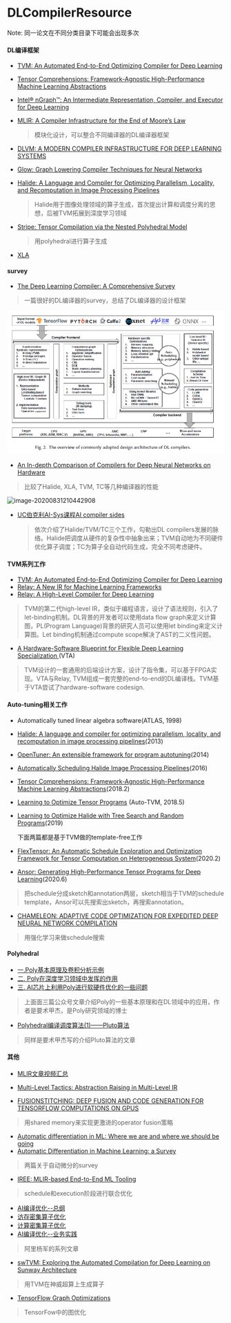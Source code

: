 # DLCompilerResource

Note: 同一论文在不同分类目录下可能会出现多次

#### DL编译框架 

- [TVM: An Automated End-to-End Optimizing Compiler for Deep Learning](./pdf/TVM.pdf)

- [Tensor Comprehensions: Framework-Agnostic High-Performance Machine Learning Abstractions](./pdf/TC.pdf)

- [Intel® nGraph™: An Intermediate Representation, Compiler, and Executor for Deep Learning](./pdf/nGraph.pdf)

- [MLIR: A Compiler Infrastructure for the End of Moore’s Law](./pdf/MLIR.pdf)

  > 模块化设计，可以整合不同编译器的DL编译器框架

- [DLVM: A MODERN COMPILER INFRASTRUCTURE FOR DEEP LEARNING SYSTEMS](./pdf/DLVM.pdf)

- [Glow: Graph Lowering Compiler Techniques for Neural Networks](./pdf/GLOW.pdf)

- [Halide: A Language and Compiler for Optimizing Parallelism, Locality, and Recomputation in Image Processing Pipelines](./pdf/halide-pldi13.pdf) 

  > Halide用于图像处理领域的算子生成，首次提出计算和调度分离的思想，后被TVM拓展到深度学习领域

- [Stripe: Tensor Compilation via the Nested Polyhedral Model](./pdf/Stripe.pdf)

  > 用polyhedral进行算子生成
  
- [XLA](https://www.tensorflow.org/xla)

#### survey

- [The Deep Learning Compiler: A Comprehensive Survey ](./pdf/CompilerSurvey.pdf)

> 一篇很好的DL编译器的survey，总结了DL编译器的设计框架

![image-20200831204337565](./img/image-20200831204337565.png)

- [An In-depth Comparison of Compilers for Deep Neural Networks on Hardware](./pdf/ComparisonCompiler.pdf)

> 比较了Halide, XLA, TVM, TC等几种编译器的性能

![image-20200831210442908](C:\Users\yiyuan\AppData\Roaming\Typora\typora-user-images\image-20200831210442908.png)

- [UC伯克利AI-Sys课程AI compiler sides](./pdf/dl-compilers.pdf)

  > 依次介绍了Halide/TVM/TC三个工作，勾勒出DL compilers发展的脉络。Halide把调度从硬件的复杂性中抽象出来；TVM自动地为不同硬件优化算子调度；TC为算子全自动代码生成，完全不同考虑硬件。

#### TVM系列工作

- [TVM: An Automated End-to-End Optimizing Compiler for Deep Learning](./pdf/TVM.pdf)
- [Relay: A New IR for Machine Learning Frameworks](./pdf/relay.pdf)
- [Relay: A High-Level Compiler for Deep Learning](./pdf/Relay-Compiler.pdf)

> TVM的第二代high-level IR，类似于编程语言，设计了语法规则，引入了let-binding机制。DL背景的开发者可以使用data flow graph来定义计算图，PL(Program Language)背景的研究人员可以使用let binding来定义计算图。Let binding机制通过compute scope解决了AST的二义性问题。



- [A Hardware-Software Blueprint for Flexible Deep Learning Specialization ](./pdf/VTA.pdf)(VTA)

> TVM设计的一套通用的后端设计方案，设计了指令集，可以基于FPGA实现。VTA与Relay, TVM组成一套完整的end-to-end的DL编译栈。TVM基于VTA尝试了hardware-software codesign.

#### Auto-tuning相关工作

- Automatically tuned linear algebra software(ATLAS, 1998)

- [Halide: A language and compiler for optimizing parallelism, locality, and recomputation in image processing pipelines](./pdf/halide-pldi13.pdf)(2013)

- [OpenTuner: An extensible framework for program autotuning](./pdf/ansel-pact14-opentuner.pdf)(2014)

- [Automatically Scheduling Halide Image Processing Pipelines](./pdf/mullapudi16_halidesched.pdf)(2016)

- [Tensor Comprehensions: Framework-Agnostic High-Performance Machine Learning Abstractions](./pdf/TC.pdf)(2018.2)

- [Learning to Optimize Tensor Programs](./pdf/LearnToOptimizeTensorPrograms.pdf) (Auto-TVM, 2018.5)

- [Learning to Optimize Halide with Tree Search and Random Programs](./pdf/halide_autoscheduler_2019.pdf)(2019)

  下面两篇都是基于TVM做的template-free工作

- [FlexTensor: An Automatic Schedule Exploration and Optimization Framework for Tensor Computation on Heterogeneous System](./pdf/ASPLOS_FlexTensor__ACM_SIGPLAN_Proceedings_Format.pdf)(2020.2)

- [Ansor: Generating High-Performance Tensor Programs for Deep Learning](./pdf/Ansor.pdf)(2020.6)

> 把schedule分成sketch和annotation两层，sketch相当于TVM的schedule template，Ansor可以先搜索出sketch，再搜索annotation。

- [CHAMELEON: ADAPTIVE CODE OPTIMIZATION FOR
  EXPEDITED DEEP NEURAL NETWORK COMPILATION](./pdf/chameleon.pdf)

> 用强化学习来做schedule搜索

#### Polyhedral

- [一.Poly基本原理及卷积分析示例](https://mp.weixin.qq.com/s/QEooKxP1sm5O90AUiqKQEQ)
- [二. Poly在深度学习领域中发挥的作用](https://mp.weixin.qq.com/s/NRtud1UImE5ArZ2zQWFRyg)
- [三. AI芯片上利用Poly进行软硬件优化的一些问题](https://mp.weixin.qq.com/s/bLBIrJb82IsnyoXSEr2xtw)

> 上面面三篇公众号文章介绍Poly的一些基本原理和在DL领域中的应用，作者是要术甲杰，是Poly研究领域的博士

- [Polyhedral编译调度算法(1)——Pluto算法](https://zhuanlan.zhihu.com/p/199683290?utm_source=wechat_session&utm_medium=social&utm_oi=848584440992141312)

> 同样是要术甲杰写的介绍Pluto算法的文章

#### 其他

- [MLIR文章视频汇总](https://zhuanlan.zhihu.com/p/141256429?utm_source=wechat_session&utm_medium=social&utm_oi=837261071604645888&wechatShare=1&s_r=0)

- [Multi-Level Tactics: Abstraction Raising in Multi-Level IR](./pdf/)
- [FUSIONSTITCHING: DEEP FUSION AND CODE GENERATION FOR TENSORFLOW COMPUTATIONS ON GPUS](./pdf/FusionStitching.pdf)

> 用shared memory来实现更激进的operator fusion策略

- [Automatic differentiation in ML: Where we are and where we should be going](./pdf/AutoDiffinML.pdf)
- [Automatic Differentiation in Machine Learning: a Survey](./pdf/AutoDiffSurvey.pdf)

> 两篇关于自动微分的survey

- [IREE: MLIR-based End-to-End ML Tooling](./pdf/IREE.pdf)

> schedule和execution阶段进行联合优化

- [AI编译优化--总纲](https://zhuanlan.zhihu.com/p/163717035)
- [访存密集算子优化](https://zhuanlan.zhihu.com/p/163857096)
- [计算密集算子优化](https://zhuanlan.zhihu.com/p/174817186)
- [AI编译优化--业务实践](https://zhuanlan.zhihu.com/p/194353051)

> 阿里杨军的系列文章

- [swTVM: Exploring the Automated Compilation for Deep Learning on Sunway Architecture](./pdf/swTVM.pdf)

> 用TVM在神威超算上生成算子 

- [TensorFlow Graph Optimizations](./pdf/TFGraphOptimizationsStanford.pdf)

> TensorFow中的图优化